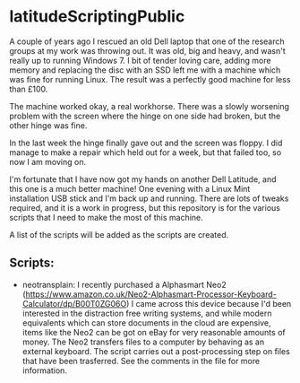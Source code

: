 # latitudeScriptingPublic

A couple of years ago I rescued an old Dell laptop that one of the
research groups at my work was throwing out. It was old, big and
heavy, and wasn't really up to running Windows 7. I bit of tender
loving care, adding more memory and replacing the disc with an SSD
left me with a machine which was fine for running Linux. The result
was a perfectly good machine for less than £100.

The machine worked okay, a real workhorse. There was a slowly
worsening problem with the screen where the hinge on one side had
broken, but the other hinge was fine.

In the last week the hinge finally gave out and the screen was
floppy. I did manage to make a repair which held out for a week, but
that failed too, so now I am moving on.

I'm fortunate that I have now got my hands on another Dell Latitude,
and this one is a much better machine! One evening with a Linux Mint
installation USB stick and I'm back up and running. There are lots of
tweaks required, and it is a work in progress, but this repository is
for the various scripts that I need to make the most of this
machine.

A list of the scripts will be added as the scripts are created.

## Scripts:

* neotransplain: I recently purchased a Alphasmart Neo2
  (https://www.amazon.co.uk/Neo2-Alphasmart-Processor-Keyboard-Calculator/dp/B00T0ZG06O)
  I came across this device because I'd been interested in the
  distraction free writing systems, and while modern equivalents which
  can store documents in the cloud are expensive, items like the Neo2
  can be got on eBay for very reasonable amounts of money. The Neo2
  transfers files to a computer by behaving as an external
  keyboard. The script carries out a post-processing step on files
  that have been trasferred. See the comments in the file for more
  information.
  
